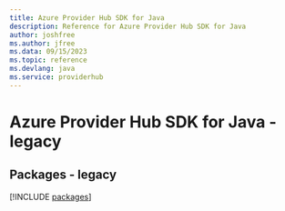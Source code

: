 ```yaml
---
title: Azure Provider Hub SDK for Java
description: Reference for Azure Provider Hub SDK for Java
author: joshfree
ms.author: jfree
ms.data: 09/15/2023
ms.topic: reference
ms.devlang: java
ms.service: providerhub
---
```

# Azure Provider Hub SDK for Java - legacy
## Packages - legacy
[!INCLUDE [packages](provider-hub-index.md)]